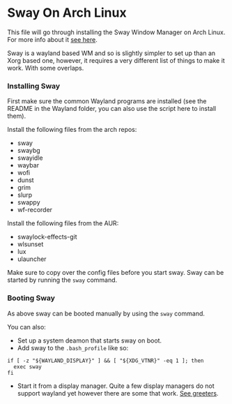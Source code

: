 # Sway On Arch Linux

This file will go through installing the Sway Window Manager on Arch Linux. For more info about it [see here](https://swaywm.org/).

Sway is a wayland based WM and so is slightly simpler to set up than an Xorg based one, however, it requires a very different list of things to make it work. With some overlaps.

### Installing Sway

First make sure the common Wayland programs are installed (see the README in the Wayland folder, you can also use the script here to install them).

Install the following files from the arch repos:

* sway
* swaybg
* swayidle
* waybar
* wofi
* dunst
* grim
* slurp
* swappy
* wf-recorder

Install the following files from the AUR:

* swaylock-effects-git
* wlsunset
* lux
* ulauncher

Make sure to copy over the config files before you start sway. Sway can be started by running the `sway` command.

### Booting Sway

As above sway can be booted manually by using the `sway` command.

You can also:

* Set up a system deamon that starts sway on boot.
* Add sway to the `.bash_profile` like so:
```
if [ -z "${WAYLAND_DISPLAY}" ] && [ "${XDG_VTNR}" -eq 1 ]; then
  exec sway
fi
```
* Start it from a display manager. Quite a few display managers do not support wayland yet however there are some that work. [See greeters](../../Greeters/README.md).
